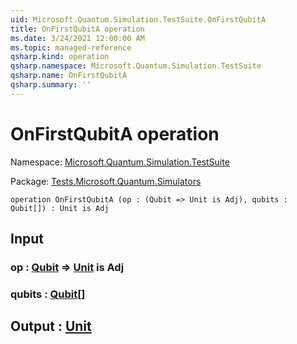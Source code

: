 ```yaml
---
uid: Microsoft.Quantum.Simulation.TestSuite.OnFirstQubitA
title: OnFirstQubitA operation
ms.date: 3/24/2021 12:00:00 AM
ms.topic: managed-reference
qsharp.kind: operation
qsharp.namespace: Microsoft.Quantum.Simulation.TestSuite
qsharp.name: OnFirstQubitA
qsharp.summary: ''
---
```


# OnFirstQubitA operation

Namespace: [Microsoft.Quantum.Simulation.TestSuite](xref:Microsoft.Quantum.Simulation.TestSuite)

Package: [Tests.Microsoft.Quantum.Simulators](https://nuget.org/packages/Tests.Microsoft.Quantum.Simulators)




```qsharp
operation OnFirstQubitA (op : (Qubit => Unit is Adj), qubits : Qubit[]) : Unit is Adj
```


## Input

### op : [Qubit](xref:microsoft.quantum.lang-ref.qubit) => [Unit](xref:microsoft.quantum.lang-ref.unit)  is Adj




### qubits : [Qubit](xref:microsoft.quantum.lang-ref.qubit)[]





## Output : [Unit](xref:microsoft.quantum.lang-ref.unit)

